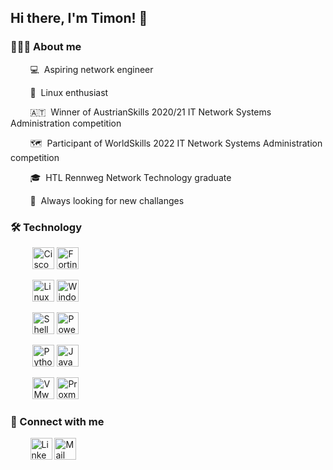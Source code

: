 ## Hi there, I'm Timon! 👋

### 👨🏻‍💻 About me

&nbsp;&nbsp;&nbsp;&nbsp;&nbsp;&nbsp;&nbsp;&nbsp;💻&nbsp;&nbsp;Aspiring network engineer

&nbsp;&nbsp;&nbsp;&nbsp;&nbsp;&nbsp;&nbsp;&nbsp;🐧&nbsp;&nbsp;Linux enthusiast

&nbsp;&nbsp;&nbsp;&nbsp;&nbsp;&nbsp;&nbsp;&nbsp;🇦🇹&nbsp;&nbsp;Winner of AustrianSkills 2020/21 IT Network Systems Administration competition 

&nbsp;&nbsp;&nbsp;&nbsp;&nbsp;&nbsp;&nbsp;&nbsp;🗺️&nbsp;&nbsp;Participant of WorldSkills 2022 IT Network Systems Administration competition 

&nbsp;&nbsp;&nbsp;&nbsp;&nbsp;&nbsp;&nbsp;&nbsp;🎓&nbsp;&nbsp;HTL Rennweg Network Technology graduate

&nbsp;&nbsp;&nbsp;&nbsp;&nbsp;&nbsp;&nbsp;&nbsp;🌱&nbsp;&nbsp;Always looking for new challanges



### 🛠 Technology

<p style="padding:0px">
&nbsp;&nbsp;&nbsp;&nbsp;&nbsp;&nbsp;&nbsp;&nbsp;
<img alt="Cisco" src="https://img.shields.io/badge/Cisco-121011?style=for-the-badge&logo=cisco&logoColor=1BA0D7" height="35" />
<img alt="Fortinet" src="https://img.shields.io/badge/Fortinet-121011?style=for-the-badge&logo=fortinet&logoColor=EE3124" height="35" />

&nbsp;&nbsp;&nbsp;&nbsp;&nbsp;&nbsp;&nbsp;&nbsp;
<img alt="Linux" src="https://img.shields.io/badge/Linux-121011?style=for-the-badge&logo=linux&logoColor=FCC624" height="35"/>
<img alt="Windows" src="https://img.shields.io/badge/Windows-121011?style=for-the-badge&logo=windows&logoColor=0078D6" height="35" />

&nbsp;&nbsp;&nbsp;&nbsp;&nbsp;&nbsp;&nbsp;&nbsp;
<img alt="Shell" src="https://img.shields.io/badge/Shell-121011?style=for-the-badge&logo=gnu-bash&logoColor=4EAA25" height="35" />
<img alt="PowerShell" src="https://img.shields.io/badge/PowerShell-121011?style=for-the-badge&logo=powershell&logoColor=5391FE" height="35" />

&nbsp;&nbsp;&nbsp;&nbsp;&nbsp;&nbsp;&nbsp;&nbsp;
<img alt="Python" src="https://img.shields.io/badge/Python-121011?style=for-the-badge&logo=python&logoColor=3776AB" height="35" />
<img alt="Java" src="https://img.shields.io/badge/Java-121011?style=for-the-badge&logo=oracle&logoColor=F80000" height="35" />

&nbsp;&nbsp;&nbsp;&nbsp;&nbsp;&nbsp;&nbsp;&nbsp;
<img alt="VMware" src="https://img.shields.io/badge/VMware-121011?style=for-the-badge&logo=vmware&logoColor=607078" height="35" />
<img alt="Proxmox" src="https://img.shields.io/badge/Proxmox-121011?style=for-the-badge&logo=proxmox&logoColor=E57000" height="35" />
</p>



### 🤝 Connect with me
&nbsp;&nbsp;&nbsp;&nbsp;&nbsp;&nbsp;&nbsp;&nbsp;<a href="https://www.linkedin.com/in/timon-schwarz/"><img alt="LinkedIn" src="https://img.shields.io/badge/LinkedIn-121011?style=for-the-badge&logo=linkedin&logoColor=0A66C2" height="35" /></a>
<a href="mailto:timon.general@gmail.com"><img alt="Mail" src="https://img.shields.io/badge/Mail-121011?style=for-the-badge&logo=gmail&logoColor=EA4335" height="35" /></a>
